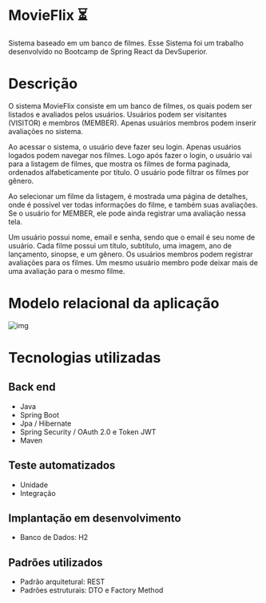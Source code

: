 # MovieFlix :hourglass_flowing_sand:
Sistema baseado em um banco de filmes. Esse Sistema foi um trabalho desenvolvido no Bootcamp de Spring React da DevSuperior.

# Descrição
O sistema MovieFlix consiste em um banco de filmes, os quais podem ser listados e avaliados pelos usuários. Usuários podem ser visitantes (VISITOR) e membros (MEMBER). Apenas usuários membros podem inserir avaliações no sistema.

Ao acessar o sistema, o usuário deve fazer seu login. Apenas usuários logados podem navegar nos filmes. Logo após fazer o login, o usuário vai para a listagem de filmes, que mostra os filmes de forma paginada, ordenados alfabeticamente por título. O usuário pode filtrar os filmes por gênero.

Ao selecionar um filme da listagem, é mostrada uma página de detalhes, onde é possível ver todas informações do filme, e também suas avaliações. Se o usuário for MEMBER, ele pode ainda registrar uma avaliação nessa tela.

Um usuário possui nome, email e senha, sendo que o email é seu nome de usuário. Cada filme possui um título, subtítulo, uma imagem, ano de lançamento, sinopse, e um gênero. Os usuários membros podem registrar avaliações para os filmes. Um mesmo usuário membro pode deixar mais de uma avaliação para o mesmo filme.

# Modelo relacional da aplicação
![img](https://user-images.githubusercontent.com/37542212/144457209-15f2f075-67e6-496c-9f8a-14846a7c06d4.png)

# Tecnologias utilizadas
## Back end
- Java
- Spring Boot
- Jpa / Hibernate
- Spring Security / OAuth 2.0 e Token JWT
- Maven

## Teste automatizados
- Unidade
- Integração

## Implantação em desenvolvimento
- Banco de Dados: H2

## Padrões utilizados
- Padrão arquitetural: REST
- Padrões estruturais: DTO e Factory Method
